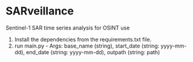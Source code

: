 # SARveillance
Sentinel-1 SAR time series analysis for OSINT use

1) Install the dependencies from the requirements.txt file.
2) run main.py - Args: base_name (string), start_date (string: yyyy-mm-dd), end_date (string: yyyy-mm-dd), outpath (string: path)
